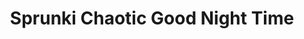 ---
slug: sprunki-chaotic-good-night-time-2302
title: Sprunki Chaotic Good Night Time
description: "Sprunki Chaotic Good Night Time is an exciting online game. Play for free directly in your browser!"
icon: /images/popular_mods/Sprunki Chaotic Good Night Time.png
url: https://wowtbc.net/sprunkin/chaotic-good-night/index.html
previewImage: /images/popular_mods/Sprunki Chaotic Good Night Time.png
type: popular mods

# SEO配置
seo:
  title: "Sprunki Chaotic Good Night Time - Play Free Online Game | Fun Browser Games"
  description: "Sprunki Chaotic Good Night Time - Play this fun online game for free in your browser. No download required!"
  ogImage: "/images/popular_mods/Sprunki Chaotic Good Night Time.png"
  keywords: "sprunki-chaotic-good-night-time-2302, online game, browser game, free game, popular mods game, play online"

videoUrls:
  - https://www.youtube.com/embed/example1
  - https://www.youtube.com/embed/example2

whyPlay:
  title: "Why Play Sprunki Chaotic Good Night Time?"
  items:
    - "Immersive Gameplay: Sprunki Chaotic Good Night Time offers an engaging and immersive gaming experience that will keep you entertained for hours"
    - "Challenging Levels: Test your skills with increasingly difficult challenges and obstacles"
    - "Beautiful Graphics: Enjoy stunning visuals and smooth animations that bring the game world to life"
    - "Regular Updates: New content and features are added regularly to keep the game fresh and exciting"
    - "Free to Play: Experience all the fun without spending a penny"
    - "Community Features: Connect with other players, share strategies, and compete for high scores"
    - "Cross-Platform: Play on any device with a web browser, no downloads required"

features:
  title: "Key Features of Sprunki Chaotic Good Night Time"
  image: "/images/popular_mods/Sprunki Chaotic Good Night Time.png"
  items:
    - "Intuitive Controls: Easy to learn controls make Sprunki Chaotic Good Night Time accessible for players of all skill levels"
    - "Multiple Game Modes: Enjoy various gameplay options that provide different challenges and experiences"
    - "Character Customization: Personalize your gaming experience with unique characters and items"
    - "Achievement System: Complete special tasks to earn rewards and recognition"
    - "Leaderboards: Compete with players worldwide and see who can achieve the highest scores"

characteristics:
  title: "Game Characteristics"
  image: "/images/popular_mods/Sprunki Chaotic Good Night Time.png"
  items:
    - "Genre: Popular mods game with elements of strategy and skill"
    - "Difficulty: Suitable for both casual gamers and those seeking a challenge"
    - "Play Time: Quick sessions or extended gameplay, depending on your preference"
    - "Art Style: Vibrant and engaging visuals that enhance the gaming experience"
    - "Sound Design: Immersive audio that complements the gameplay perfectly"

info: "Sprunki Chaotic Good Night Time is an exciting online game that offers players a unique and engaging gaming experience. With its intuitive controls, stunning visuals, and challenging gameplay, Sprunki Chaotic Good Night Time provides hours of entertainment for players of all ages and skill levels. Whether you're looking for a quick gaming session during a break or an extended play session, Sprunki Chaotic Good Night Time delivers an immersive experience that will keep you coming back for more. The game features multiple levels of increasing difficulty, ensuring that players are constantly challenged as they progress. With regular updates adding new content and features, Sprunki Chaotic Good Night Time remains fresh and exciting, providing endless entertainment options for its growing community of players."

howToPlayIntro: "Welcome to Sprunki Chaotic Good Night Time! This guide will walk you through the basics and help you master the game. Whether you're a beginner or looking to improve your skills, these tips and instructions will enhance your gaming experience."

howToPlaySteps:
  - title: "Getting Started"
    description: "Begin your Sprunki Chaotic Good Night Time adventure by familiarizing yourself with the controls. Use your keyboard or mouse to navigate through the game interface. The tutorial will guide you through the basic mechanics and help you understand the objectives."
  - title: "Understanding the Objectives"
    description: "In Sprunki Chaotic Good Night Time, your main goal is to progress through levels by completing specific objectives. Each level presents unique challenges that require different strategies and approaches."
  - title: "Mastering the Controls"
    description: "Practice using the controls to improve your precision and reaction time. Sprunki Chaotic Good Night Time requires quick reflexes and strategic thinking to overcome obstacles and defeat opponents."
  - title: "Utilizing Power-ups"
    description: "Collect power-ups throughout the game to enhance your abilities and overcome difficult challenges. Each power-up offers unique advantages that can be crucial for success."
  - title: "Developing Strategies"
    description: "As you progress in Sprunki Chaotic Good Night Time, develop effective strategies for different scenarios. Analyze patterns, anticipate challenges, and adapt your approach to maximize your performance."

faq:
  title: "Frequently Asked Questions about Sprunki Chaotic Good Night Time"
  items:
    - question: "Is Sprunki Chaotic Good Night Time free to play?"
      answer: "Yes, Sprunki Chaotic Good Night Time is completely free to play directly in your web browser. No downloads or purchases are required to enjoy the full game experience."
    - question: "Can I play Sprunki Chaotic Good Night Time on mobile devices?"
      answer: "Yes, Sprunki Chaotic Good Night Time is optimized for both desktop and mobile play. You can enjoy the game on any device with a web browser and internet connection."
    - question: "Are there any in-game purchases?"
      answer: "While Sprunki Chaotic Good Night Time is free to play, there may be optional in-game purchases available for cosmetic items or additional features that don't affect core gameplay."
    - question: "How often is Sprunki Chaotic Good Night Time updated?"
      answer: "The developers regularly update Sprunki Chaotic Good Night Time with new content, features, and improvements based on player feedback and game performance."
    - question: "Can I play Sprunki Chaotic Good Night Time offline?"
      answer: "Currently, Sprunki Chaotic Good Night Time requires an internet connection to play as it's a browser-based online game."
    - question: "Is Sprunki Chaotic Good Night Time suitable for children?"
      answer: "Yes, Sprunki Chaotic Good Night Time is designed to be family-friendly and suitable for players of all ages."
    - question: "How do I report bugs or issues?"
      answer: "If you encounter any problems while playing Sprunki Chaotic Good Night Time, you can report them through the game's support page or contact the developers directly through their website."
    - question: "Still Have Questions?"
      answer: "If you have additional questions about Sprunki Chaotic Good Night Time that aren't covered in this FAQ, please visit our support center or contact our customer service team for assistance."
---